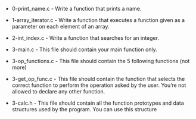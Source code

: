 - 0-print_name.c - Write a function that prints a name.

- 1-array_iterator.c - Write a function that executes a function given as a parameter on each element of an array.

- 2-int_index.c - Write a function that searches for an integer.

- 3-main.c - This file should contain your main function only.

- 3-op_functions.c - This file should contain the 5 following functions (not more)

- 3-get_op_func.c - This file should contain the function that selects the correct function to perform the operation asked by the user. You’re not allowed to declare any other function.

- 3-calc.h - This file should contain all the function prototypes and data structures used by the program. You can use this structure
